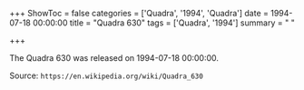 +++
ShowToc = false
categories = ['Quadra', '1994', 'Quadra']
date = 1994-07-18 00:00:00
title = "Quadra 630"
tags = ['Quadra', '1994']
summary = " "

+++

The Quadra 630 was released on 1994-07-18 00:00:00.

Source: `https://en.wikipedia.org/wiki/Quadra_630`
